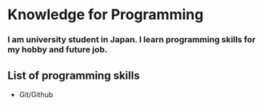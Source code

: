 # Knowledge for Programming

### I am university student in Japan. I learn programming skills for my hobby and future job. 

## List of programming skills
- Git/Github

